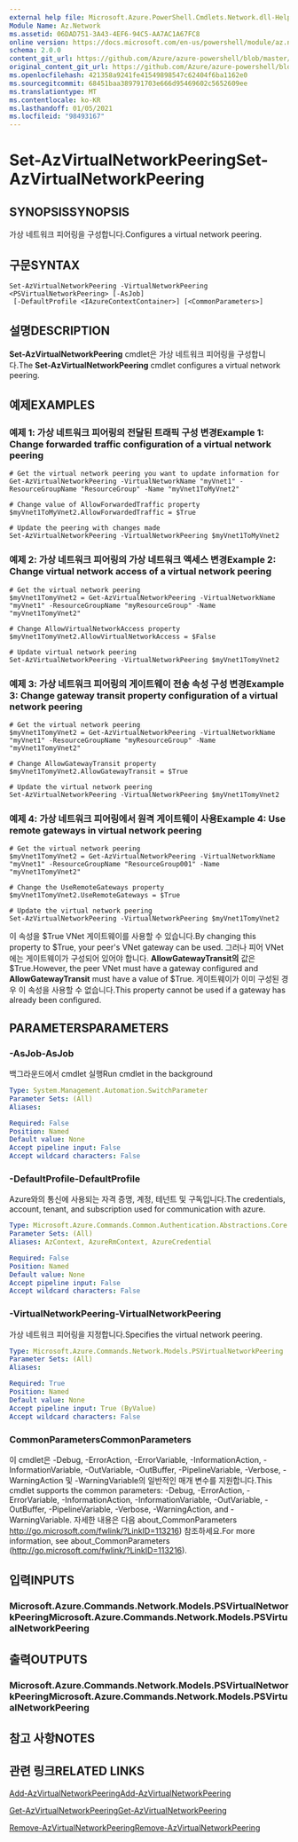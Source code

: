 ```yaml
---
external help file: Microsoft.Azure.PowerShell.Cmdlets.Network.dll-Help.xml
Module Name: Az.Network
ms.assetid: 06DAD751-3A43-4EF6-94C5-AA7AC1A67FC8
online version: https://docs.microsoft.com/en-us/powershell/module/az.network/set-azvirtualnetworkpeering
schema: 2.0.0
content_git_url: https://github.com/Azure/azure-powershell/blob/master/src/Network/Network/help/Set-AzVirtualNetworkPeering.md
original_content_git_url: https://github.com/Azure/azure-powershell/blob/master/src/Network/Network/help/Set-AzVirtualNetworkPeering.md
ms.openlocfilehash: 421358a9241fe41549898547c62404f6ba1162e0
ms.sourcegitcommit: 68451baa389791703e666d95469602c5652609ee
ms.translationtype: MT
ms.contentlocale: ko-KR
ms.lasthandoff: 01/05/2021
ms.locfileid: "98493167"
---
```

# <span data-ttu-id="97ad2-101">Set-AzVirtualNetworkPeering</span><span class="sxs-lookup"><span data-stu-id="97ad2-101">Set-AzVirtualNetworkPeering</span></span>

## <span data-ttu-id="97ad2-102">SYNOPSIS</span><span class="sxs-lookup"><span data-stu-id="97ad2-102">SYNOPSIS</span></span>
<span data-ttu-id="97ad2-103">가상 네트워크 피어링을 구성합니다.</span><span class="sxs-lookup"><span data-stu-id="97ad2-103">Configures a virtual network peering.</span></span>

## <span data-ttu-id="97ad2-104">구문</span><span class="sxs-lookup"><span data-stu-id="97ad2-104">SYNTAX</span></span>

```
Set-AzVirtualNetworkPeering -VirtualNetworkPeering <PSVirtualNetworkPeering> [-AsJob]
 [-DefaultProfile <IAzureContextContainer>] [<CommonParameters>]
```

## <span data-ttu-id="97ad2-105">설명</span><span class="sxs-lookup"><span data-stu-id="97ad2-105">DESCRIPTION</span></span>
<span data-ttu-id="97ad2-106">**Set-AzVirtualNetworkPeering** cmdlet은 가상 네트워크 피어링을 구성합니다.</span><span class="sxs-lookup"><span data-stu-id="97ad2-106">The **Set-AzVirtualNetworkPeering** cmdlet configures a virtual network peering.</span></span>

## <span data-ttu-id="97ad2-107">예제</span><span class="sxs-lookup"><span data-stu-id="97ad2-107">EXAMPLES</span></span>

### <span data-ttu-id="97ad2-108">예제 1: 가상 네트워크 피어링의 전달된 트래픽 구성 변경</span><span class="sxs-lookup"><span data-stu-id="97ad2-108">Example 1: Change forwarded traffic configuration of a virtual network peering</span></span>
```
# Get the virtual network peering you want to update information for
Get-AzVirtualNetworkPeering -VirtualNetworkName "myVnet1" -ResourceGroupName "ResourceGroup" -Name "myVnet1ToMyVnet2"

# Change value of AllowForwardedTraffic property
$myVnet1ToMyVnet2.AllowForwardedTraffic = $True

# Update the peering with changes made
Set-AzVirtualNetworkPeering -VirtualNetworkPeering $myVnet1ToMyVnet2
```

### <span data-ttu-id="97ad2-109">예제 2: 가상 네트워크 피어링의 가상 네트워크 액세스 변경</span><span class="sxs-lookup"><span data-stu-id="97ad2-109">Example 2: Change virtual network access of a virtual network peering</span></span>
```
# Get the virtual network peering
$myVnet1TomyVnet2 = Get-AzVirtualNetworkPeering -VirtualNetworkName "myVnet1" -ResourceGroupName "myResourceGroup" -Name "myVnet1TomyVnet2"

# Change AllowVirtualNetworkAccess property
$myVnet1TomyVnet2.AllowVirtualNetworkAccess = $False

# Update virtual network peering
Set-AzVirtualNetworkPeering -VirtualNetworkPeering $myVnet1TomyVnet2
```

### <span data-ttu-id="97ad2-110">예제 3: 가상 네트워크 피어링의 게이트웨이 전송 속성 구성 변경</span><span class="sxs-lookup"><span data-stu-id="97ad2-110">Example 3: Change gateway transit property configuration of a virtual network peering</span></span>
```
# Get the virtual network peering
$myVnet1TomyVnet2 = Get-AzVirtualNetworkPeering -VirtualNetworkName "myVnet1" -ResourceGroupName "myResourceGroup" -Name "myVnet1TomyVnet2"

# Change AllowGatewayTransit property
$myVnet1TomyVnet2.AllowGatewayTransit = $True

# Update the virtual network peering
Set-AzVirtualNetworkPeering -VirtualNetworkPeering $myVnet1TomyVnet2
```

### <span data-ttu-id="97ad2-111">예제 4: 가상 네트워크 피어링에서 원격 게이트웨이 사용</span><span class="sxs-lookup"><span data-stu-id="97ad2-111">Example 4: Use remote gateways in virtual network peering</span></span>
```
# Get the virtual network peering 
$myVnet1TomyVnet2 = Get-AzVirtualNetworkPeering -VirtualNetworkName "myVnet1" -ResourceGroupName "ResourceGroup001" -Name "myVnet1TomyVnet2"

# Change the UseRemoteGateways property
$myVnet1TomyVnet2.UseRemoteGateways = $True

# Update the virtual network peering
Set-AzVirtualNetworkPeering -VirtualNetworkPeering $myVnet1TomyVnet2
```

<span data-ttu-id="97ad2-112">이 속성을 $True VNet 게이트웨이를 사용할 수 있습니다.</span><span class="sxs-lookup"><span data-stu-id="97ad2-112">By changing this property to $True, your peer's VNet gateway can be used.</span></span>
<span data-ttu-id="97ad2-113">그러나 피어 VNet에는 게이트웨이가 구성되어 있어야 합니다. **AllowGatewayTransit의** 값은 $True.</span><span class="sxs-lookup"><span data-stu-id="97ad2-113">However, the peer VNet must have a gateway configured and **AllowGatewayTransit** must have a value of $True.</span></span>
<span data-ttu-id="97ad2-114">게이트웨이가 이미 구성된 경우 이 속성을 사용할 수 없습니다.</span><span class="sxs-lookup"><span data-stu-id="97ad2-114">This property cannot be used if a gateway has already been configured.</span></span>

## <span data-ttu-id="97ad2-115">PARAMETERS</span><span class="sxs-lookup"><span data-stu-id="97ad2-115">PARAMETERS</span></span>

### <span data-ttu-id="97ad2-116">-AsJob</span><span class="sxs-lookup"><span data-stu-id="97ad2-116">-AsJob</span></span>
<span data-ttu-id="97ad2-117">백그라운드에서 cmdlet 실행</span><span class="sxs-lookup"><span data-stu-id="97ad2-117">Run cmdlet in the background</span></span>

```yaml
Type: System.Management.Automation.SwitchParameter
Parameter Sets: (All)
Aliases:

Required: False
Position: Named
Default value: None
Accept pipeline input: False
Accept wildcard characters: False
```

### <span data-ttu-id="97ad2-118">-DefaultProfile</span><span class="sxs-lookup"><span data-stu-id="97ad2-118">-DefaultProfile</span></span>
<span data-ttu-id="97ad2-119">Azure와의 통신에 사용되는 자격 증명, 계정, 테넌트 및 구독입니다.</span><span class="sxs-lookup"><span data-stu-id="97ad2-119">The credentials, account, tenant, and subscription used for communication with azure.</span></span>

```yaml
Type: Microsoft.Azure.Commands.Common.Authentication.Abstractions.Core.IAzureContextContainer
Parameter Sets: (All)
Aliases: AzContext, AzureRmContext, AzureCredential

Required: False
Position: Named
Default value: None
Accept pipeline input: False
Accept wildcard characters: False
```

### <span data-ttu-id="97ad2-120">-VirtualNetworkPeering</span><span class="sxs-lookup"><span data-stu-id="97ad2-120">-VirtualNetworkPeering</span></span>
<span data-ttu-id="97ad2-121">가상 네트워크 피어링을 지정합니다.</span><span class="sxs-lookup"><span data-stu-id="97ad2-121">Specifies the virtual network peering.</span></span>

```yaml
Type: Microsoft.Azure.Commands.Network.Models.PSVirtualNetworkPeering
Parameter Sets: (All)
Aliases:

Required: True
Position: Named
Default value: None
Accept pipeline input: True (ByValue)
Accept wildcard characters: False
```

### <span data-ttu-id="97ad2-122">CommonParameters</span><span class="sxs-lookup"><span data-stu-id="97ad2-122">CommonParameters</span></span>
<span data-ttu-id="97ad2-123">이 cmdlet은 -Debug, -ErrorAction, -ErrorVariable, -InformationAction, -InformationVariable, -OutVariable, -OutBuffer, -PipelineVariable, -Verbose, -WarningAction 및 -WarningVariable의 일반적인 매개 변수를 지원합니다.</span><span class="sxs-lookup"><span data-stu-id="97ad2-123">This cmdlet supports the common parameters: -Debug, -ErrorAction, -ErrorVariable, -InformationAction, -InformationVariable, -OutVariable, -OutBuffer, -PipelineVariable, -Verbose, -WarningAction, and -WarningVariable.</span></span> <span data-ttu-id="97ad2-124">자세한 내용은 다음 about_CommonParameters http://go.microsoft.com/fwlink/?LinkID=113216) 참조하세요.</span><span class="sxs-lookup"><span data-stu-id="97ad2-124">For more information, see about_CommonParameters (http://go.microsoft.com/fwlink/?LinkID=113216).</span></span>

## <span data-ttu-id="97ad2-125">입력</span><span class="sxs-lookup"><span data-stu-id="97ad2-125">INPUTS</span></span>

### <span data-ttu-id="97ad2-126">Microsoft.Azure.Commands.Network.Models.PSVirtualNetworkPeering</span><span class="sxs-lookup"><span data-stu-id="97ad2-126">Microsoft.Azure.Commands.Network.Models.PSVirtualNetworkPeering</span></span>

## <span data-ttu-id="97ad2-127">출력</span><span class="sxs-lookup"><span data-stu-id="97ad2-127">OUTPUTS</span></span>

### <span data-ttu-id="97ad2-128">Microsoft.Azure.Commands.Network.Models.PSVirtualNetworkPeering</span><span class="sxs-lookup"><span data-stu-id="97ad2-128">Microsoft.Azure.Commands.Network.Models.PSVirtualNetworkPeering</span></span>

## <span data-ttu-id="97ad2-129">참고 사항</span><span class="sxs-lookup"><span data-stu-id="97ad2-129">NOTES</span></span>

## <span data-ttu-id="97ad2-130">관련 링크</span><span class="sxs-lookup"><span data-stu-id="97ad2-130">RELATED LINKS</span></span>

[<span data-ttu-id="97ad2-131">Add-AzVirtualNetworkPeering</span><span class="sxs-lookup"><span data-stu-id="97ad2-131">Add-AzVirtualNetworkPeering</span></span>](./Add-AzVirtualNetworkPeering.md)

[<span data-ttu-id="97ad2-132">Get-AzVirtualNetworkPeering</span><span class="sxs-lookup"><span data-stu-id="97ad2-132">Get-AzVirtualNetworkPeering</span></span>](./Get-AzVirtualNetworkPeering.md)

[<span data-ttu-id="97ad2-133">Remove-AzVirtualNetworkPeering</span><span class="sxs-lookup"><span data-stu-id="97ad2-133">Remove-AzVirtualNetworkPeering</span></span>](./Remove-AzVirtualNetworkPeering.md)
